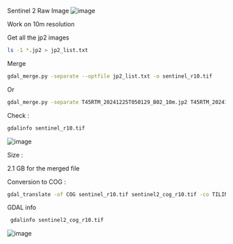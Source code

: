 Sentinel 2 Raw Image 
![image](https://github.com/user-attachments/assets/a8d724d5-8cf9-423b-bde9-5b45ce517b0d)

Work on 10m resolution 

Get all the jp2 images 

```bash
ls -1 *.jp2 > jp2_list.txt
```

Merge

```bash
gdal_merge.py -separate --optfile jp2_list.txt -o sentinel_r10.tif 
```

Or

```bash
gdal_merge.py -separate T45RTM_20241225T050129_B02_10m.jp2 T45RTM_20241225T050129_B03_10m.jp2 T45RTM_20241225T050129_B04_10m.jp2 T45RTM_20241225T050129_B08_10m.jp2 -o sentinel210m.tif -a_nodata 0
```


Check : 
```bash
gdalinfo sentinel_r10.tif
```

![image](https://github.com/user-attachments/assets/e38aaf11-b2c7-466d-909e-b20fa348be8d)


Size : 

2.1 GB for the merged file 

Conversion to COG : 

```bash
gdal_translate -of COG sentinel_r10.tif sentinel2_cog_r10.tif -co TILING_SCHEME=GoogleMapsCompatible -co NUM_THREADS=32 -co COMPRESS=DEFLATE
```

GDAL info

```bash
 gdalinfo sentinel2_cog_r10.tif
```
![image](https://github.com/user-attachments/assets/35b30344-5ac1-4cf1-9f8e-b083acc829f2)


